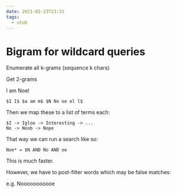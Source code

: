 ```yaml
---
date: 2021-02-23T23:31
tags: 
  - stub
---
```


# Bigram for wildcard queries

Enumerate all k-grams (sequence k chars)

Get 2-grams

I am Noel

```
$I I$ $a am m$ $N No oe el l$
```

Then we map these to a list of terms each:

```
$I -> Igloo -> Interesting -> ...
No -> Noob -> Nope
```

That way we can run a search like so:

```
Noe* = $N AND No AND oe
```

This is much faster.

However, we have to post-filter words which may be false matches:

e.g. Nooooooooooe
